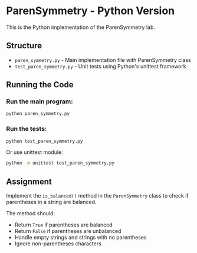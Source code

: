 # ParenSymmetry - Python Version

This is the Python implementation of the ParenSymmetry lab.

## Structure

- `paren_symmetry.py` - Main implementation file with ParenSymmetry class
- `test_paren_symmetry.py` - Unit tests using Python's unittest framework

## Running the Code

### Run the main program:
```bash
python paren_symmetry.py
```

### Run the tests:
```bash
python test_paren_symmetry.py
```

Or use unittest module:
```bash
python -m unittest test_paren_symmetry.py
```

## Assignment

Implement the `is_balanced()` method in the `ParenSymmetry` class to check if parentheses in a string are balanced.

The method should:
- Return `True` if parentheses are balanced
- Return `False` if parentheses are unbalanced
- Handle empty strings and strings with no parentheses
- Ignore non-parentheses characters